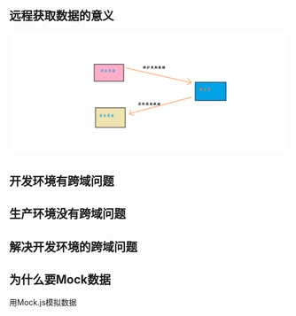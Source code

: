 ## 远程获取数据的意义

![pic](远程获取数据.png)


## 开发环境有跨域问题



## 生产环境没有跨域问题

## 解决开发环境的跨域问题

## 为什么要Mock数据
用Mock.js模拟数据